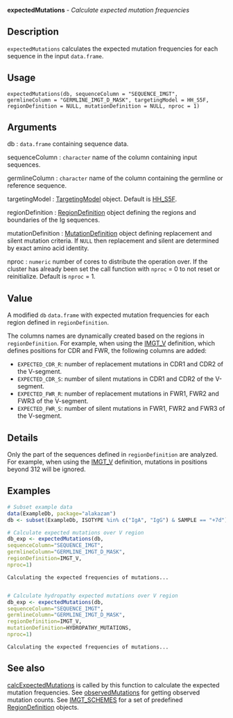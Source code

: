 





**expectedMutations** - *Calculate expected mutation frequencies*

Description
--------------------

`expectedMutations` calculates the expected mutation frequencies for each 
sequence in the input `data.frame`.


Usage
--------------------
```
expectedMutations(db, sequenceColumn = "SEQUENCE_IMGT",
germlineColumn = "GERMLINE_IMGT_D_MASK", targetingModel = HH_S5F,
regionDefinition = NULL, mutationDefinition = NULL, nproc = 1)
```

Arguments
-------------------

db
:   `data.frame` containing sequence data.

sequenceColumn
:   `character` name of the column containing input 
sequences.

germlineColumn
:   `character` name of the column containing 
the germline or reference sequence.

targetingModel
:   [TargetingModel](TargetingModel-class.md) object. Default is [HH_S5F](HH_S5F.md).

regionDefinition
:   [RegionDefinition](RegionDefinition-class.md) object defining the regions
and boundaries of the Ig sequences.

mutationDefinition
:   [MutationDefinition](MutationDefinition-class.md) object defining replacement
and silent mutation criteria. If `NULL` then 
replacement and silent are determined by exact 
amino acid identity.

nproc
:   `numeric` number of cores to distribute the operation
over. If the cluster has already been set the call function with 
`nproc` = 0 to not reset or reinitialize. Default is 
`nproc` = 1.




Value
-------------------

A modified `db` `data.frame` with expected mutation frequencies 
for each region defined in `regionDefinition`.

The columns names are dynamically created based on the regions in  
`regionDefinition`. For example, when using the [IMGT_V](IMGT_SCHEMES.md)
definition, which defines positions for CDR and FWR, the following columns are
added:  

+ `EXPECTED_CDR_R`:  number of replacement mutations in CDR1 and 
CDR2 of the V-segment.
+ `EXPECTED_CDR_S`:  number of silent mutations in CDR1 and CDR2 
of the V-segment.
+ `EXPECTED_FWR_R`:  number of replacement mutations in FWR1, 
FWR2 and FWR3 of the V-segment.
+ `EXPECTED_FWR_S`:  number of silent mutations in FWR1, FWR2 and
FWR3 of the V-segment.



Details
-------------------

Only the part of the sequences defined in `regionDefinition` are analyzed. 
For example, when using the [IMGT_V](IMGT_SCHEMES.md) definition, mutations in
positions beyond 312 will be ignored.



Examples
-------------------

```R
# Subset example data
data(ExampleDb, package="alakazam")
db <- subset(ExampleDb, ISOTYPE %in% c("IgA", "IgG") & SAMPLE == "+7d")

# Calculate expected mutations over V region
db_exp <- expectedMutations(db,
sequenceColumn="SEQUENCE_IMGT",
germlineColumn="GERMLINE_IMGT_D_MASK",
regionDefinition=IMGT_V,
nproc=1)

```


```
Calculating the expected frequencies of mutations...

```


```R

# Calculate hydropathy expected mutations over V region
db_exp <- expectedMutations(db,
sequenceColumn="SEQUENCE_IMGT",
germlineColumn="GERMLINE_IMGT_D_MASK",
regionDefinition=IMGT_V,
mutationDefinition=HYDROPATHY_MUTATIONS,
nproc=1)
```


```
Calculating the expected frequencies of mutations...

```



See also
-------------------

[calcExpectedMutations](calcExpectedMutations.md) is called by this function to calculate the expected 
mutation frequencies. See [observedMutations](observedMutations.md) for getting observed 
mutation counts. See [IMGT_SCHEMES](IMGT_SCHEMES.md) for a set of predefined 
[RegionDefinition](RegionDefinition-class.md) objects.



